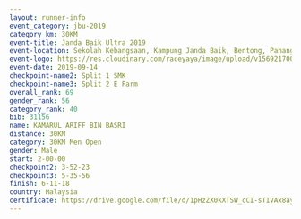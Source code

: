 ```yaml
---
layout: runner-info 
event_category: jbu-2019 
category_km: 30KM 
event-title: Janda Baik Ultra 2019 
event-location: Sekolah Kebangsaan, Kampung Janda Baik, Bentong, Pahang, Malaysia 
event-logo: https://res.cloudinary.com/raceyaya/image/upload/v1569217009/logo/janda-baik_vch1pc.jpg 
event-date: 2019-09-14 
checkpoint-name2: Split 1 SMK 
checkpoint-name3: Split 2 E Farm 
overall_rank: 69
gender_rank: 56
category_rank: 40
bib: 31156
name: KAMARUL ARIFF BIN BASRI
distance: 30KM
category: 30KM Men Open
gender: Male
start: 2-00-00
checkpoint2: 3-52-23
checkpoint3: 5-35-56
finish: 6-11-18
country: Malaysia
certificate: https://drive.google.com/file/d/1pHzZX0kXTSW_cCI-sTIVAx8ayXRMdAzH/view?usp=sharing
---
```

